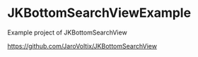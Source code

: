# JKBottomSearchViewExample
Example project of JKBottomSearchView

https://github.com/JaroVoltix/JKBottomSearchView

